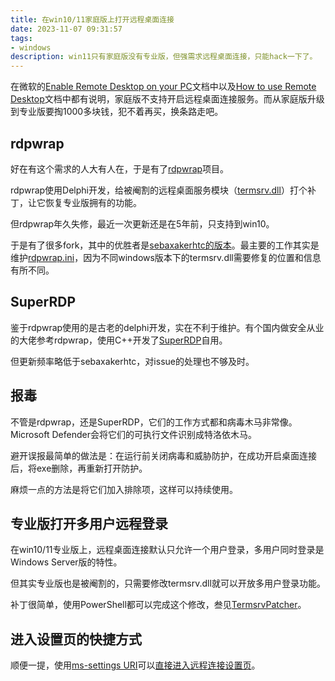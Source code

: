```yaml
---
title: 在win10/11家庭版上打开远程桌面连接
date: 2023-11-07 09:31:57
tags:
- windows
description: win11只有家庭版没有专业版，但强需求远程桌面连接，只能hack一下了。
---
```

在微软的[Enable Remote Desktop on your PC](https://learn.microsoft.com/en-us/windows-server/remote/remote-desktop-services/clients/remote-desktop-allow-access)文档中以及[How to use Remote Desktop](https://support.microsoft.com/en-us/windows/how-to-use-remote-desktop-5fe128d5-8fb1-7a23-3b8a-41e636865e8c#ID0EDD=Windows_11)文档中都有说明，家庭版不支持开启远程桌面连接服务。而从家庭版升级到专业版要掏1000多块钱，犯不着再买，换条路走吧。

## rdpwrap

好在有这个需求的人大有人在，于是有了[rdpwrap](https://github.com/stascorp/rdpwrap)项目。

rdpwrap使用Delphi开发，给被阉割的远程桌面服务模块（[termsrv.dll](https://www.file.net/process/termsrv.dll.html)）打个补丁，让它恢复专业版拥有的功能。

但rdpwrap年久失修，最近一次更新还是在5年前，只支持到win10。

于是有了很多fork，其中的优胜者是[sebaxakerhtc的版本](https://github.com/sebaxakerhtc/rdpwrap)。最主要的工作其实是维护[rdpwrap.ini](https://github.com/sebaxakerhtc/rdpwrap.ini)，因为不同windows版本下的termsrv.dll需要修复的位置和信息有所不同。

## SuperRDP

鉴于rdpwrap使用的是古老的delphi开发，实在不利于维护。有个国内做安全从业的大佬参考rdpwrap，使用C++开发了[SuperRDP](https://github.com/anhkgg/SuperRDP)自用。

但更新频率略低于sebaxakerhtc，对issue的处理也不够及时。

## 报毒

不管是rdpwrap，还是SuperRDP，它们的工作方式都和病毒木马非常像。Microsoft Defender会将它们的可执行文件识别成特洛依木马。

避开误报最简单的做法是：在运行前关闭病毒和威胁防护，在成功开启桌面连接后，将exe删除，再重新打开防护。

麻烦一点的方法是将它们加入排除项，这样可以持续使用。

## 专业版打开多用户远程登录

在win10/11专业版上，远程桌面连接默认只允许一个用户登录，多用户同时登录是Windows Server版的特性。

但其实专业版也是被阉割的，只需要修改termsrv.dll就可以开放多用户登录功能。

补丁很简单，使用PowerShell都可以完成这个修改，叁见[TermsrvPatcher](https://github.com/fabianosrc/TermsrvPatcher)。

## 进入设置页的快捷方式

顺便一提，使用[ms-settings URI](https://learn.microsoft.com/en-us/windows/uwp/launch-resume/launch-settings-app#ms-settings-uri-scheme-reference)可以[直接进入远程连接设置页](ms-settings:remotedesktop?activationSource=SMC-IA-4028379)。
